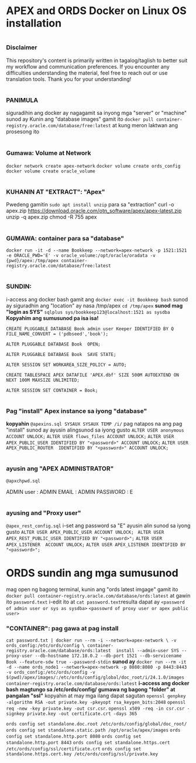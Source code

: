 # APEX and ORDS Docker on Linux OS installation 
# 

### Disclaimer
This repository's content is primarily written in tagalog/taglish to better suit my workflow and communication preferences. If you encounter any difficulties understanding the material, feel free to reach out or use translation tools. Thank you for your understanding!
# 

### PANIMULA 
siguradihin ang docker ay nagagamit sa inyong mga "server" or "machine" sunod ay Kunin ang "database images" gamit ito `docker pull container-registry.oracle.com/database/free:latest` at kung meron laktwan ang prosesong ito
# 
### Gumawa: Volume at Network 
`docker network create apex-network`
`docker volume create ords_config`
`docker volume create oracle_volume`
# 

### KUHANIN AT "EXTRACT": "Apex" 
Pwedeng gamitin `sudo apt install unzip` para sa "extraction"
curl -o apex.zip https://download.oracle.com/otn_software/apex/apex-latest.zip
unzip -q apex.zip
chmod -R 755 apex
# 

### GUMAWA: container para sa "database"

`docker run -it -d --name Bookkeep --network=apex-network -p 1521:1521 -e ORACLE_PWD='E' -v oracle_volume:/opt/oracle/oradata -v {pwd}/apex:/tmp/apex container-registry.oracle.com/database/free:latest`
# 

### SUNDIN:
i-access ang docker bash gamit ang `docker exec -it Bookkeep bash` sunod ay siguradhin ang "location" ay nasa /tmp/apex `cd /tmp/apex` **sunod mag "login as SYS"** `sqlplus sys/bookkeep123@localhost:1521 as sysdba` **Kopyahim ang sumusunod pa isa isa!** 

`CREATE PLUGGABLE DATABASE Book admin user Keeper IDENTIFIED BY Q FILE_NAME_CONVERT = ('pdbseed','book');`

`ALTER PLUGGABLE DATABASE Book  OPEN;`

`ALTER PLUGGABLE DATABASE Book  SAVE STATE;`

`ALTER SESSION SET WORKAREA_SIZE_POLICY = AUTO;`

`CREATE TABLESPACE APEX
DATAFILE 'APEX.dbf'
SIZE 500M
AUTOEXTEND ON NEXT 100M
MAXSIZE UNLIMITED;`

`ALTER SESSION SET CONTAINER = Book;`
# 

### Pag "install" Apex instance sa iyong "database"
**kopyahin** `@apexins.sql SYSAUX SYSAUX TEMP /i/` pag natapos na ang pag "install" sunod ay ayusin alingsunod sa iyong gusto
`ALTER USER anonymous ACCOUNT UNLOCK;`
`ALTER USER flows_files ACCOUNT UNLOCK;`
`ALTER USER APEX_PUBLIC_USER IDENTIFIED BY "<password>" ACCOUNT UNLOCK;`
`ALTER USER APEX_PUBLIC_ROUTER  IDENTIFIED BY "<password>" ACCOUNT UNLOCK;`
# 

### ayusin ang "APEX ADMINISTRATOR"
`@apxchpwd.sql`

ADMIN user : ADMIN 
EMAIL : ADMIN 
PASSWORD : E
# 

### ayusing and "Proxy user"
`@apex_rest_config.sql` i-set ang password sa "E"
ayusin alin sunod sa iyong gusto
`ALTER USER APEX_PUBLIC_USER ACCOUNT UNLOCK; `
`ALTER USER APEX_REST_PUBLIC_USER IDENTIFIED BY "<password>";`
`ALTER USER APEX_LISTENER  ACCOUNT UNLOCK;`
`ALTER USER APEX_LISTENER IDENTIFIED BY "<password>";`

# 

# ORDS sundin ang mga sumusunod
mag open ng bagong terminal, kunin ang "ords latest imgage" gamit ito
`docker pull container-registry.oracle.com/database/ords:latest` at gawin ito 
`password.text` i-edit ito at `cat password.text`resulta dapat ay
`<password of admin user or sys as sysdba>` 
`<passowrd of proxy user or apex public user>`

### "CONTAINER": pag gawa at pag install
`cat password.txt | docker run --rm -i --network=apex-network \
    -v ords_config:/etc/ords/config \
    container-registry.oracle.com/database/ords:latest  install --admin-user SYS --proxy-user --db-hostname 172.18.0.2 --db-port 1521 --db-servicename Book --feature-sdw true --password-stdin`
**sunod ay** 
`docker run --rm -it -d --name ords_node1 --network=apex-network -p 8080:8080 -p 8443:8443 -v ords_config:/etc/ords/config -v $(pwd)/apex/images/:/etc/ords/config/global/doc_root/i/24.1.0/images container-registry.oracle.com/database/ords:latest`
**i-access ang docker bash** 
**magtungo sa /etc/ords/config/** 
**gumawa ng bagong "folder" at pangalan "ssl"**
kopyahin at may mga ilang dapat sagutan
`openssl genpkey -algorithm RSA -out private.key -pkeyopt rsa_keygen_bits:2048`
`openssl req -new -key private.key -out csr.csr`.
`openssl x509 -req -in csr.csr -signkey private.key -out certificate.crt -days 365`

`ords config set standalone.doc.root /etc/ords/config/global/doc_root/`
`ords config set standalone.static.path /opt/oracle/apex/images`
`ords config set standalone.http.port 8080`
`ords config set standalone.http.port 8443`
`ords config set standalone.https.cert /etc/ords/config/ssl/certificate.crt`
`ords config set standalone.https.cert.key /etc/ords/config/ssl/private.key`



